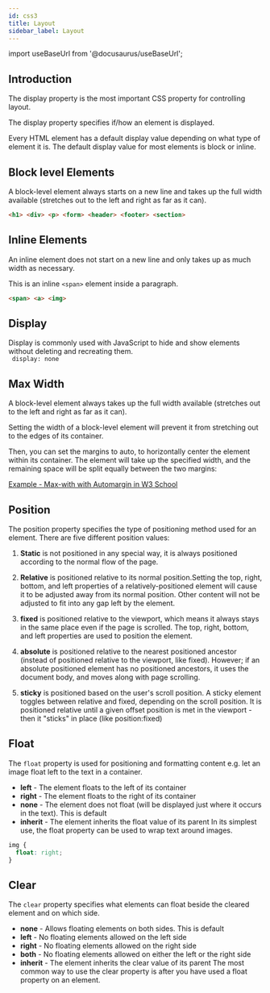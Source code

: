 ```yaml
---
id: css3
title: Layout
sidebar_label: Layout
---
```

import  useBaseUrl from '@docusaurus/useBaseUrl';

## Introduction
The display property is the most important CSS property for controlling layout.

The display property specifies if/how an element is displayed.

Every HTML element has a default display value depending on what type of element it is. The default display value for most elements is block or inline.

## Block level Elements
A block-level element always starts on a new line and takes up the full width available (stretches out to the left and right as far as it can).

``` html title="Block level Elements"
<h1> <div> <p> <form> <header> <footer> <section>
```

## Inline Elements
An inline element does not start on a new line and only takes up as much width as necessary.

This is an inline `<span>` element inside a paragraph.

```html title="Inline Elements"
<span> <a> <img>
```
## Display

Display is commonly used with JavaScript to hide and show elements without deleting and recreating them. <br/>
` display: none`

## Max Width
A block-level element always takes up the full width available (stretches out to the left and right as far as it can).

Setting the width of a block-level element will prevent it from stretching out to the edges of its container. 

Then, you can set the margins to auto, to horizontally center the element within its container. The element will take up the specified width, and the remaining space will be split equally between the two margins:

[Example - Max-with with Automargin in W3 School](https://www.w3schools.com/css/tryit.asp?filename=trycss_max-width)

## Position
The position property specifies the type of positioning method used for an element.
There are five different position values:

1. **Static** is not positioned in any special way, it is always positioned according to the normal flow of the page.

2. **Relative** is positioned relative to its normal position.Setting the top, right, bottom, and left properties of a relatively-positioned element will cause it to be adjusted away from its normal position. Other content will not be adjusted to fit into any gap left by the element.

3. **fixed** is positioned relative to the viewport, which means it always stays in the same place even if the page is scrolled. The top, right, bottom, and left properties are used to position the element.

4. **absolute** is positioned relative to the nearest positioned ancestor (instead of positioned relative to the viewport, like fixed).
However; if an absolute positioned element has no positioned ancestors, it uses the document body, and moves along with page scrolling.

5. **sticky** is positioned based on the user's scroll position.
A sticky element toggles between relative and fixed, depending on the scroll position. It is positioned relative until a given offset position is met in the viewport - then it "sticks" in place (like position:fixed)


## Float 
The `float` property is used for positioning and formatting content e.g. let an image float left to the text in a container.

- **left** - The element floats to the left of its container
- **right** - The element floats to the right of its container
- **none** - The element does not float (will be displayed just where it occurs in the text). This is default
- **inherit** - The element inherits the float value of its parent
In its simplest use, the float property can be used to wrap text around images.

```css title="Float"
img {
  float: right;
}
```
## Clear
The `clear` property specifies what elements can float beside the cleared element and on which side.

- **none** - Allows floating elements on both sides. This is default
- **left** - No floating elements allowed on the left side
- **right** - No floating elements allowed on the right side
- **both** - No floating elements allowed on either the left or the right side
- **inherit** - The element inherits the clear value of its parent
The most common way to use the clear property is after you have used a float property on an element.
